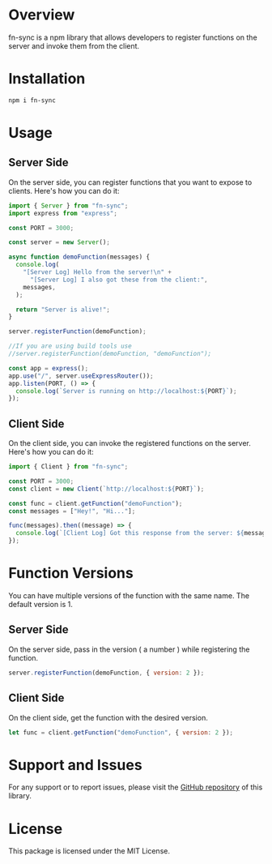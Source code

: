 # Overview

fn-sync is a npm library that allows developers to register functions on the server and invoke them from the client.

# Installation

```bash
npm i fn-sync
```

# Usage

## Server Side

On the server side, you can register functions that you want to expose to clients. Here's how you can do it:

```javascript
import { Server } from "fn-sync";
import express from "express";

const PORT = 3000;

const server = new Server();

async function demoFunction(messages) {
  console.log(
    "[Server Log] Hello from the server!\n" +
      "[Server Log] I also got these from the client:",
    messages,
  );

  return "Server is alive!";
}

server.registerFunction(demoFunction);

//If you are using build tools use
//server.registerFunction(demoFunction, "demoFunction");

const app = express();
app.use("/", server.useExpressRouter());
app.listen(PORT, () => {
  console.log(`Server is running on http://localhost:${PORT}`);
});
```

## Client Side

On the client side, you can invoke the registered functions on the server. Here's how you can do it:

```javascript
import { Client } from "fn-sync";

const PORT = 3000;
const client = new Client(`http://localhost:${PORT}`);

const func = client.getFunction("demoFunction");
const messages = ["Hey!", "Hi..."];

func(messages).then((message) => {
  console.log(`[Client Log] Got this response from the server: ${message}`);
});
```

# Function Versions

You can have multiple versions of the function with the same name. The default version is 1.

## Server Side

On the server side, pass in the version ( a number ) while registering the function.

```javascript
server.registerFunction(demoFunction, { version: 2 });
```

## Client Side

On the client side, get the function with the desired version.

```javascript
let func = client.getFunction("demoFunction", { version: 2 });
```

# Support and Issues

For any support or to report issues, please visit the [GitHub repository](https://github.com/nandesh-dev/FnSync) of this library.

# License

This package is licensed under the MIT License.

```

```
